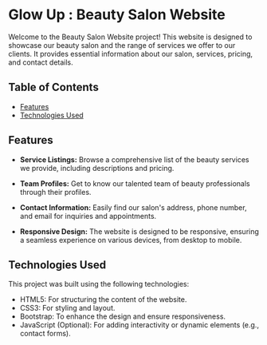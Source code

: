 # Glow Up : Beauty Salon Website

Welcome to the Beauty Salon Website project! This website is designed to showcase our beauty salon and the range of services we offer to our clients. It provides essential information about our salon, services, pricing, and contact details.

## Table of Contents

- [Features](#features)
- [Technologies Used](#technologies-used)



## Features

- **Service Listings:** Browse a comprehensive list of the beauty services we provide, including descriptions and pricing.

- **Team Profiles:** Get to know our talented team of beauty professionals through their profiles.

- **Contact Information:** Easily find our salon's address, phone number, and email for inquiries and appointments.

- **Responsive Design:** The website is designed to be responsive, ensuring a seamless experience on various devices, from desktop to mobile.

## Technologies Used

This project was built using the following technologies:

- HTML5: For structuring the content of the website.
- CSS3: For styling and layout.
- Bootstrap: To enhance the design and ensure responsiveness.
- JavaScript (Optional): For adding interactivity or dynamic elements (e.g., contact forms).


